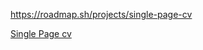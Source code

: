 https://roadmap.sh/projects/single-page-cv

<a href="https://github.com/Lordwalker11/roadmap.sh-solution/blob/main/Single%20page%20cv">Single Page cv</a>
